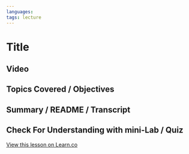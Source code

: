 ```yaml
---
languages: 
tags: lecture
---
```


# Title

## Video

## Topics Covered / Objectives

## Summary / README / Transcript

## Check For Understanding with mini-Lab / Quiz

<a href='https://learn.co/lessons/deploy-day-1-recap' data-visibility='hidden'>View this lesson on Learn.co</a>
